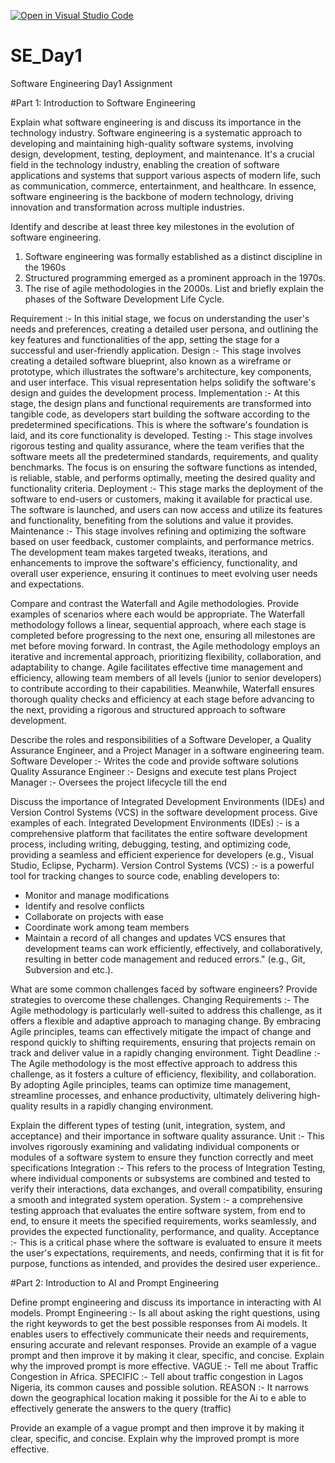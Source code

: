 [![Open in Visual Studio Code](https://classroom.github.com/assets/open-in-vscode-2e0aaae1b6195c2367325f4f02e2d04e9abb55f0b24a779b69b11b9e10269abc.svg)](https://classroom.github.com/online_ide?assignment_repo_id=15540267&assignment_repo_type=AssignmentRepo)
# SE_Day1
Software Engineering Day1 Assignment

#Part 1: Introduction to Software Engineering

Explain what software engineering is and discuss its importance in the technology industry.
Software engineering is a systematic approach to developing and maintaining high-quality software systems, involving design, development, testing, deployment, and maintenance. It's a crucial field in the technology industry, enabling the creation of software applications and systems that support various aspects of modern life, such as communication, commerce, entertainment, and healthcare. In essence, software engineering is the backbone of modern technology, driving innovation and transformation across multiple industries.

Identify and describe at least three key milestones in the evolution of software engineering.
1. Software engineering was formally established as a distinct discipline in the 1960s
2. Structured programming emerged as a prominent approach in the 1970s.
3. The rise of agile methodologies in the 2000s.
List and briefly explain the phases of the Software Development Life Cycle.

Requirement :- In this initial stage, we focus on understanding the user's needs and preferences, creating a detailed user persona, and outlining the key features and functionalities of the app, setting the stage for a successful and user-friendly application.
Design :- This stage involves creating a detailed software blueprint, also known as a wireframe or prototype, which illustrates the software's architecture, key components, and user interface. This visual representation helps solidify the software's design and guides the development process.
Implementation :- At this stage, the design plans and functional requirements are transformed into tangible code, as developers start building the software according to the predetermined specifications. This is where the software's foundation is laid, and its core functionality is developed.
Testing :- This stage involves rigorous testing and quality assurance, where the team verifies that the software meets all the predetermined standards, requirements, and quality benchmarks. The focus is on ensuring the software functions as intended, is reliable, stable, and performs optimally, meeting the desired quality and functionality criteria.
Deployment :- This stage marks the deployment of the software to end-users or customers, making it available for practical use. The software is launched, and users can now access and utilize its features and functionality, benefiting from the solutions and value it provides.
Maintenance :- This stage involves refining and optimizing the software based on user feedback, customer complaints, and performance metrics. The development team makes targeted tweaks, iterations, and enhancements to improve the software's efficiency, functionality, and overall user experience, ensuring it continues to meet evolving user needs and expectations.


Compare and contrast the Waterfall and Agile methodologies. Provide examples of scenarios where each would be appropriate.
The Waterfall methodology follows a linear, sequential approach, where each stage is completed before progressing to the next one, ensuring all milestones are met before moving forward. In contrast, the Agile methodology employs an iterative and incremental approach, prioritizing flexibility, collaboration, and adaptability to change. Agile facilitates effective time management and efficiency, allowing team members of all levels (junior to senior developers) to contribute according to their capabilities. Meanwhile, Waterfall ensures thorough quality checks and efficiency at each stage before advancing to the next, providing a rigorous and structured approach to software development.

Describe the roles and responsibilities of a Software Developer, a Quality Assurance Engineer, and a Project Manager in a software engineering team.
Software Developer :- Writes the code and provide software solutions
Quality Assurance Engineer :- Designs and execute test plans 
Project Manager :- Oversees the project lifecycle till the end 


Discuss the importance of Integrated Development Environments (IDEs) and Version Control Systems (VCS) in the software development process. Give examples of each.
Integrated Development Environments (IDEs) :- is a comprehensive platform that facilitates the entire software development process, including writing, debugging, testing, and optimizing code, providing a seamless and efficient experience for developers (e.g., Visual Studio, Eclipse, Pycharm).
Version Control Systems (VCS) :- is a powerful tool for tracking changes to source code, enabling developers to:
- Monitor and manage modifications
- Identify and resolve conflicts
- Collaborate on projects with ease
- Coordinate work among team members
- Maintain a record of all changes and updates
VCS ensures that development teams can work efficiently, effectively, and collaboratively, resulting in better code management and reduced errors." (e.g., Git, Subversion and etc.).

What are some common challenges faced by software engineers? Provide strategies to overcome these challenges.
Changing Requirements :- The Agile methodology is particularly well-suited to address this challenge, as it offers a flexible and adaptive approach to managing change. By embracing Agile principles, teams can effectively mitigate the impact of change and respond quickly to shifting requirements, ensuring that projects remain on track and deliver value in a rapidly changing environment.
Tight Deadline :- The Agile methodology is the most effective approach to address this challenge, as it fosters a culture of efficiency, flexibility, and collaboration. By adopting Agile principles, teams can optimize time management, streamline processes, and enhance productivity, ultimately delivering high-quality results in a rapidly changing environment.

Explain the different types of testing (unit, integration, system, and acceptance) and their importance in software quality assurance.
Unit :- This involves rigorously examining and validating individual components or modules of a software system to ensure they function correctly and meet specifications
Integration :- This refers to the process of Integration Testing, where individual components or subsystems are combined and tested to verify their interactions, data exchanges, and overall compatibility, ensuring a smooth and integrated system operation.
System :- a comprehensive testing approach that evaluates the entire software system, from end to end, to ensure it meets the specified requirements, works seamlessly, and provides the expected functionality, performance, and quality.
Acceptance :- This is a critical phase where the software is evaluated to ensure it meets the user's expectations, requirements, and needs, confirming that it is fit for purpose, functions as intended, and provides the desired user experience..


#Part 2: Introduction to AI and Prompt Engineering


Define prompt engineering and discuss its importance in interacting with AI models.
Prompt Engineering :- Is all about asking the right questions, using the right keywords to get the best possible responses from Ai models.  It enables users to effectively communicate their needs and requirements, ensuring accurate and relevant responses. 
Provide an example of a vague prompt and then improve it by making it clear, specific, and concise. Explain why the improved prompt is more effective.
VAGUE :-  Tell me about Traffic Congestion in Africa.
SPECIFIC :- Tell about traffic congestion in Lagos Nigeria, its common causes and possible solution.
REASON :- It narrows down the geographical location making it possible for the Ai to e able to effectively generate the answers to the query (traffic)



Provide an example of a vague prompt and then improve it by making it clear, specific, and concise. Explain why the improved prompt is more effective.
